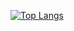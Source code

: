 [![Top Langs](https://github-readme-stats.vercel.app/api/top-langs/?username=ndaastudio&size_weight=0.5&count_weight=0.5)](https://github.com/anuraghazra/github-readme-stats)
